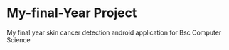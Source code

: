 # My-final-Year Project
 My final year skin cancer detection android application for Bsc Computer Science
